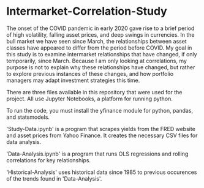 # Intermarket-Correlation-Study
The onset of the COVID pandemic in early 2020 gave rise to a brief period of high volatility, falling asset prices, and deep swings in currencies. 
In the bull market we have seen since March, the relationships between asset classes have appeared to differ from the period before COVID. 
My goal in this study is to examine intermarket relationships that have changed, if only temporarily, since March. 
Because I am only looking at correlations, my purpose is not to explain why these relationships have changed, 
but rather to explore previous instances of these changes, and how portfolio managers may adapt investment strategies this time.

There are three files available in this repository that were used for the project. All use Jupyter Notebooks, a platform for running python.

To run the code, you must install the yfinance module for python, pandas, and statsmodels.

'Study-Data.ipynb' is a program that scrapes yields from the FRED website and asset prices from Yahoo Finance. It creates the necessary CSV files for data analysis.

'Data-Analysis.ipynb' is a program that runs OLS regressions and rolling correlations for key relationships.

'Historical-Analysis' uses historical data since 1985 to previous occurences of the trends found in 'Data-Analysis'. 
